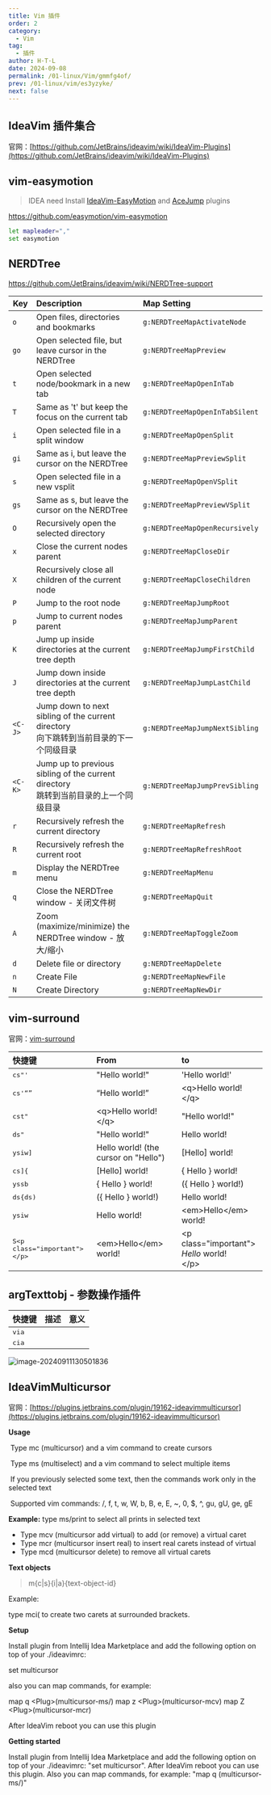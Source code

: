 ```yaml
---
title: Vim 插件
order: 2
category:
  - Vim
tag:
  - 插件
author: H·T·L
date: 2024-09-08
permalink: /01-linux/Vim/gmmfg4of/
prev: /01-linux/vim/es3yzyke/
next: false
---
```




## IdeaVim 插件集合

官网：[https://github.com/JetBrains/ideavim/wiki/IdeaVim-Plugins](https://github.com/JetBrains/ideavim/wiki/IdeaVim-Plugins)

## vim-easymotion

> IDEA need Install [IdeaVim-EasyMotion](https://plugins.jetbrains.com/plugin/13360-ideavim-easymotion/) and [AceJump](https://plugins.jetbrains.com/plugin/7086-acejump/) plugins

https://github.com/easymotion/vim-easymotion

```bash
let mapleader=","
set easymotion
```



## NERDTree 

https://github.com/JetBrains/ideavim/wiki/NERDTree-support

| Key     | Description                                                  | Map Setting                    |
| ------- | :----------------------------------------------------------- | :----------------------------- |
| `o`     | Open files, directories and bookmarks                        | `g:NERDTreeMapActivateNode`    |
| `go`    | Open selected file, but leave cursor in the NERDTree         | `g:NERDTreeMapPreview`         |
| `t`     | Open selected node/bookmark in a new tab                     | `g:NERDTreeMapOpenInTab`       |
| `T`     | Same as 't' but keep the focus on the current tab            | `g:NERDTreeMapOpenInTabSilent` |
| `i`     | Open selected file in a split window                         | `g:NERDTreeMapOpenSplit`       |
| `gi`    | Same as i, but leave the cursor on the NERDTree              | `g:NERDTreeMapPreviewSplit`    |
| `s`     | Open selected file in a new vsplit                           | `g:NERDTreeMapOpenVSplit`      |
| `gs`    | Same as s, but leave the cursor on the NERDTree              | `g:NERDTreeMapPreviewVSplit`   |
| `O`     | Recursively open the selected directory                      | `g:NERDTreeMapOpenRecursively` |
| `x`     | Close the current nodes parent                               | `g:NERDTreeMapCloseDir`        |
| `X`     | Recursively close all children of the current node           | `g:NERDTreeMapCloseChildren`   |
| `P`     | Jump to the root node                                        | `g:NERDTreeMapJumpRoot`        |
| `p`     | Jump to current nodes parent                                 | `g:NERDTreeMapJumpParent`      |
| `K`     | Jump up inside directories at the current tree depth         | `g:NERDTreeMapJumpFirstChild`  |
| `J`     | Jump down inside directories at the current tree depth       | `g:NERDTreeMapJumpLastChild`   |
| `<C-J>` | Jump down to next sibling of the current directory<br />向下跳转到当前目录的下一个同级目录 | `g:NERDTreeMapJumpNextSibling` |
| `<C-K>` | Jump up to previous sibling of the current directory<br />跳转到当前目录的上一个同级目录 | `g:NERDTreeMapJumpPrevSibling` |
| `r`     | Recursively refresh the current directory                    | `g:NERDTreeMapRefresh`         |
| `R`     | Recursively refresh the current root                         | `g:NERDTreeMapRefreshRoot`     |
| `m`     | Display the NERDTree menu                                    | `g:NERDTreeMapMenu`            |
| `q`     | Close the NERDTree window  - 关闭文件树                      | `g:NERDTreeMapQuit`            |
| `A`     | Zoom (maximize/minimize) the NERDTree window - 放大/缩小     | `g:NERDTreeMapToggleZoom`      |
| `d`     | Delete file or directory                                     | `g:NERDTreeMapDelete`          |
| `n`     | Create File                                                  | `g:NERDTreeMapNewFile`         |
| `N`     | Create Directory                                             | `g:NERDTreeMapNewDir`          |



## vim-surround 

官网：[vim-surround](https://github.com/tpope/vim-surround)



| 快捷键                                  | From                                  | to                                                           |
| :-------------------------------------- | :------------------------------------ | :----------------------------------------------------------- |
| <kbd>cs"'</kbd>                         | "Hello world!"                        | 'Hello world!'                                               |
| <kbd>cs'<q></kbd>                       | <q>Hello world!</q>                   | \<q>Hello world!\</q>                                        |
| <kbd>cst"</kbd>                         | \<q>Hello world!\</q>                 | "Hello world!"                                               |
| <kbd>ds"</kbd>                          | "Hello world!"                        | Hello world!                                                 |
| <kbd>ysiw]</kbd>                        | Hello world!  (the cursor on "Hello") | [Hello] world!                                               |
| <kbd>cs]{</kbd>                         | [Hello] world!                        | { Hello } world!                                             |
| <kbd>yssb</kbd>                         | { Hello } world!                      | ({ Hello } world!)                                           |
| <kbd>ds{ds)</kbd>                       | ({ Hello } world!)                    | Hello world!                                                 |
| <kbd>ysiw<em></kbd>                     | Hello world!                          | \<em>Hello\</em> world!                                      |
| <kbd>S\<p class="important">\</p></kbd> | \<em>Hello\</em> world!               | \<p class="important"><br/>  <em>Hello</em> world!<br/>\</p> |

## argTexttobj - 参数操作插件

| 快捷键         | 描述 | 意义 |
| :------------- | :--- | ---- |
| <kbd>via</kbd> |      |      |
| <kbd>cia</kbd> |      |      |

![image-20240911130501836](https://images.hicoding.top/i/2024/09/11/lkzbk4-3.webp)

## IdeaVimMulticursor

官网：[https://plugins.jetbrains.com/plugin/19162-ideavimmulticursor](https://plugins.jetbrains.com/plugin/19162-ideavimmulticursor)

**Usage**

​	Type mc (multicursor) and a vim command to create cursors

​	Type ms (multiselect) and a vim command to select multiple items

​	If you previously selected some text, then the commands work only in the selected text

​	Supported vim commands: /, f, t, w, W, b, B, e, E, ~, 0, $, ^, gu, gU, ge, gE

**Example:**
	type ms/print to select all prints in selected text

  - Type mcv (multicursor add virtual) to add (or remove) a virtual caret
  - Type mcr (multicursor insert real) to insert real carets instead of virtual
  - Type mcd (multicursor delete) to remove all virtual carets

**Text objects**

>  m{c|s}{i|a}{text-object-id}

Example:

type mci( to create two carets at surrounded brackets.

**Setup**

Install plugin from Intellij Idea Marketplace and add the following option on top of your ./ideavimrc:

set multicursor

also you can map commands, for example:

map q \<Plug\>(multicursor-ms/)
map z \<Plug\>(multicursor-mcv)
map Z \<Plug\>(multicursor-mcr)

After IdeaVim reboot you can use this plugin

**Getting started**

Install plugin from Intellij Idea Marketplace and add the following option on top of your ./ideavimrc: "set multicursor". After IdeaVim reboot you can use this plugin. Also you can map commands, for example: "map q (multicursor-ms/)"

